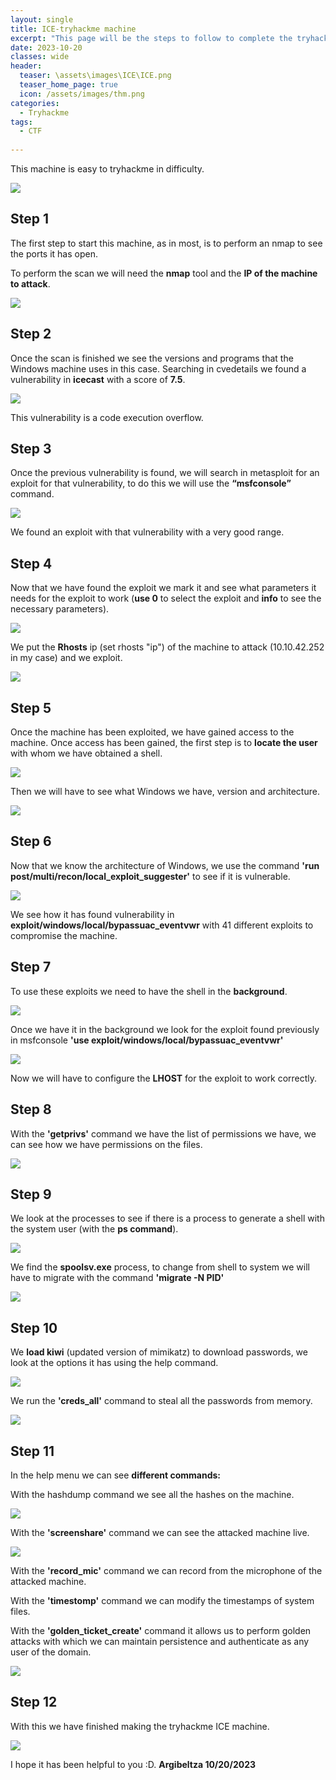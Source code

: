 ```yaml
---
layout: single
title: ICE-tryhackme machine
excerpt: "This page will be the steps to follow to complete the tryhackme ice machine."
date: 2023-10-20
classes: wide
header:
  teaser: \assets\images\ICE\ICE.png
  teaser_home_page: true
  icon: /assets/images/thm.png
categories:
  - Tryhackme
tags:
  - CTF
  
---
```


This machine is easy to tryhackme in difficulty.

![](\assets\images\ICE\ICE-DIF.PNG)

## Step 1

The first step to start this machine, as in most, is to perform an nmap to see the ports it has open. 

To perform the scan we will need the **nmap** tool and the **IP of the machine to attack**.

![](\assets\images\ICE\ICE-1.PNG) 

## Step 2

Once the scan is finished we see the versions and programs that the Windows machine uses in this case. Searching in cvedetails we found a vulnerability in **icecast** with a score of **7.5**.

![](\assets\images\ICE\ICE-2.PNG) 

This vulnerability is a code execution overflow.

## Step 3

Once the previous vulnerability is found, we will search in metasploit for an exploit for that vulnerability, to do this we will use the **“msfconsole”** command.

![](\assets\images\ICE\ICE-3.PNG) 

We found an exploit with that vulnerability with a very good range.

## Step 4

Now that we have found the exploit we mark it and see what parameters it needs for the exploit to work (**use 0** to select the exploit and **info** to see the necessary parameters).

![](\assets\images\ICE\ICE-4.PNG) 

We put the **Rhosts** ip (set rhosts "ip") of the machine to attack (10.10.42.252 in my case) and we exploit.

![](\assets\images\ICE\ICE-4.2.PNG) 

## Step 5

Once the machine has been exploited, we have gained access to the machine. Once access has been gained, the first step is to **locate the user** with whom we have obtained a shell.

![](\assets\images\ICE\ICE-5.PNG) 

Then we will have to see what Windows we have, version and architecture.

![](\assets\images\ICE\ICE-5.2.PNG) 

## Step 6

Now that we know the architecture of Windows, we use the command **'run post/multi/recon/local_exploit_suggester'** to see if it is vulnerable.

![](\assets\images\ICE\ICE-6.PNG) 

We see how it has found vulnerability in **exploit/windows/local/bypassuac_eventvwr** with 41 different exploits to compromise the machine.

## Step 7

To use these exploits we need to have the shell in the **background**.

![](\assets\images\ICE\ICE-7.PNG) 

Once we have it in the background we look for the exploit found previously in msfconsole **'use exploit/windows/local/bypassuac_eventvwr'**

![](\assets\images\ICE\ICE-7.2.PNG) 

Now we will have to configure the **LHOST** for the exploit to work correctly.

## Step 8

With the **'getprivs'** command we have the list of permissions we have, we can see how we have permissions on the files.

![](\assets\images\ICE\ICE-8.PNG) 

## Step 9

We look at the processes to see if there is a process to generate a shell with the system user (with the **ps command**).

![](\assets\images\ICE\ICE-9.PNG) 

We find the **spoolsv.exe** process, to change from shell to system we will have to migrate with the command **'migrate -N PID'**

![](\assets\images\ICE\ICE-9.2.PNG) 

## Step 10

We **load kiwi** (updated version of mimikatz) to download passwords, we look at the options it has using the help command.

![](\assets\images\ICE\ICE-10.PNG) 

We run the **'creds_all'** command to steal all the passwords from memory.

![](\assets\images\ICE\ICE-10-2.PNG) 

## Step 11

In the help menu we can see **different commands:**

With the hashdump command we see all the hashes on the machine.

![](\assets\images\ICE\ICE-11.PNG) 

With the **'screenshare'** command we can see the attacked machine live.

![](\assets\images\ICE\ICE-11.2.PNG) 

With the **'record_mic'** command we can record from the microphone of the attacked machine.

With the **'timestomp'** command we can modify the timestamps of system files.

With the **'golden_ticket_create'** command it allows us to perform golden attacks with which we can maintain persistence and authenticate as any user of the domain.

![](\assets\images\ICE\ICE-11.3.PNG) 

## Step 12

With this we have finished making the tryhackme ICE machine.

![](\assets\images\ICE\ICE-12.PNG) 

I hope it has been helpful to you :D. **Argibeltza 10/20/2023**